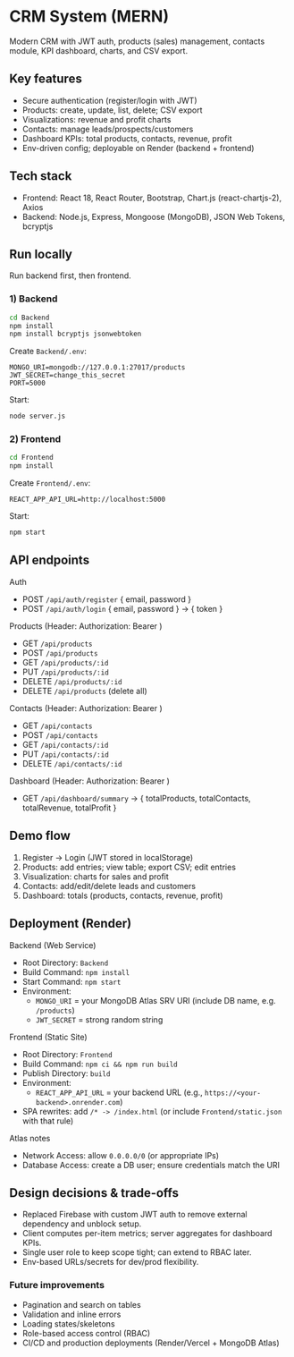 # CRM System (MERN)

Modern CRM with JWT auth, products (sales) management, contacts module, KPI dashboard, charts, and CSV export.

## Key features
- Secure authentication (register/login with JWT)
- Products: create, update, list, delete; CSV export
- Visualizations: revenue and profit charts
- Contacts: manage leads/prospects/customers
- Dashboard KPIs: total products, contacts, revenue, profit
- Env-driven config; deployable on Render (backend + frontend)

## Tech stack
- Frontend: React 18, React Router, Bootstrap, Chart.js (react-chartjs-2), Axios
- Backend: Node.js, Express, Mongoose (MongoDB), JSON Web Tokens, bcryptjs

## Run locally
Run backend first, then frontend.

### 1) Backend
```bash
cd Backend
npm install
npm install bcryptjs jsonwebtoken
```
Create `Backend/.env`:
```env
MONGO_URI=mongodb://127.0.0.1:27017/products
JWT_SECRET=change_this_secret
PORT=5000
```
Start:
```bash
node server.js
```

### 2) Frontend
```bash
cd Frontend
npm install
```
Create `Frontend/.env`:
```env
REACT_APP_API_URL=http://localhost:5000
```
Start:
```bash
npm start
```

## API endpoints

Auth
- POST `/api/auth/register` { email, password }
- POST `/api/auth/login` { email, password } → { token }

Products (Header: Authorization: Bearer <token>)
- GET `/api/products`
- POST `/api/products`
- GET `/api/products/:id`
- PUT `/api/products/:id`
- DELETE `/api/products/:id`
- DELETE `/api/products` (delete all)

Contacts (Header: Authorization: Bearer <token>)
- GET `/api/contacts`
- POST `/api/contacts`
- GET `/api/contacts/:id`
- PUT `/api/contacts/:id`
- DELETE `/api/contacts/:id`

Dashboard (Header: Authorization: Bearer <token>)
- GET `/api/dashboard/summary` → { totalProducts, totalContacts, totalRevenue, totalProfit }

## Demo flow
1) Register → Login (JWT stored in localStorage)
2) Products: add entries; view table; export CSV; edit entries
3) Visualization: charts for sales and profit
4) Contacts: add/edit/delete leads and customers
5) Dashboard: totals (products, contacts, revenue, profit)

## Deployment (Render)

Backend (Web Service)
- Root Directory: `Backend`
- Build Command: `npm install`
- Start Command: `npm start`
- Environment:
  - `MONGO_URI` = your MongoDB Atlas SRV URI (include DB name, e.g. `/products`)
  - `JWT_SECRET` = strong random string

Frontend (Static Site)
- Root Directory: `Frontend`
- Build Command: `npm ci && npm run build`
- Publish Directory: `build`
- Environment:
  - `REACT_APP_API_URL` = your backend URL (e.g., `https://<your-backend>.onrender.com`)
- SPA rewrites: add `/* -> /index.html` (or include `Frontend/static.json` with that rule)

Atlas notes
- Network Access: allow `0.0.0.0/0` (or appropriate IPs)
- Database Access: create a DB user; ensure credentials match the URI

## Design decisions & trade‑offs
- Replaced Firebase with custom JWT auth to remove external dependency and unblock setup.
- Client computes per-item metrics; server aggregates for dashboard KPIs.
- Single user role to keep scope tight; can extend to RBAC later.
- Env-based URLs/secrets for dev/prod flexibility.

### Future improvements
- Pagination and search on tables
- Validation and inline errors
- Loading states/skeletons
- Role-based access control (RBAC)
- CI/CD and production deployments (Render/Vercel + MongoDB Atlas)


